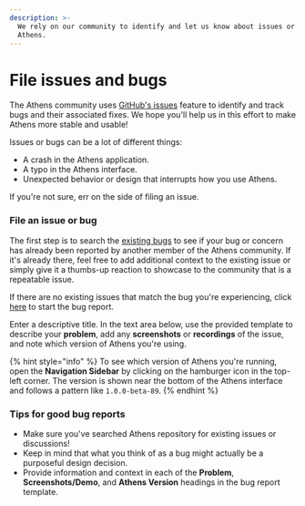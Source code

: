 ```yaml
---
description: >-
  We rely on our community to identify and let us know about issues or bugs in
  Athens.
---
```


# File issues and bugs

The Athens community uses [GitHub's issues](https://github.com/athensresearch/athens/issues/) feature to identify and track bugs and their associated fixes. We hope you'll help us in this effort to make Athens more stable and usable!

Issues or bugs can be a lot of different things:

* A crash in the Athens application.
* A typo in the Athens interface.
* Unexpected behavior or design that interrupts how you use Athens.

If you're not sure, err on the side of filing an issue.

### File an issue or bug

The first step is to search the [existing bugs](https://github.com/athensresearch/athens/issues) to see if your bug or concern has already been reported by another member of the Athens community. If it's already there, feel free to add additional context to the existing issue or simply give it a thumbs-up reaction to showcase to the community that is a repeatable issue.

If there are no existing issues that match the bug you're experiencing, click [here](https://github.com/athensresearch/athens/issues/new?assignees=&labels=type%3A+%F0%9F%90%9E+bug&template=bug_report.md&title=) to start the bug report.

Enter a descriptive title. In the text area below, use the provided template to describe your **problem**, add any **screenshots** or **recordings** of the issue, and note which version of Athens you're using.

{% hint style="info" %}
To see which version of Athens you're running, open the **Navigation Sidebar** by clicking on the hamburger icon in the top-left corner. The version is shown near the bottom of the Athens interface and follows a pattern like `1.0.0-beta-89`.
{% endhint %}

### Tips for good bug reports

* Make sure you've searched Athens repository for existing issues or discussions! 
* Keep in mind that what you think of as a bug might actually be a purposeful design decision.
* Provide information and context in each of the **Problem**, **Screenshots/Demo**, and **Athens Version** headings in the bug report template.

